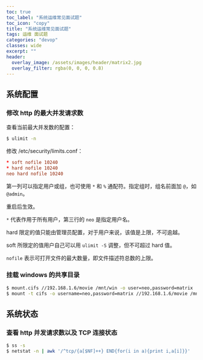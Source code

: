 ```yaml
---
toc: true
toc_label: "系统运维常见面试题"
toc_icon: "copy"
title: "系统运维常见面试题"
tags: 运维 面试题
categories: "devop"
classes: wide
excerpt: ""
header:
  overlay_image: /assets/images/header/matrix2.jpg
  overlay_filter: rgba(0, 0, 0, 0.8)
---
```



## 系统配置


### 修改 http 的最大并发请求数

查看当前最大并发数的配置：

```bash
$ ulimit -n
```

修改 /etc/security/limits.conf：

```conf
* soft nofile 10240
* hard nofile 10240
neo hard nofile 10240
```

第一列可以指定用户或组，也可使用 `*` 和 `%` 通配符。指定组时，组名前面加 `@`，如 `@admin`。

重启后生效。

`*` 代表作用于所有用户，第三行的 `neo` 是指定用户名。

hard 限定的值只能由管理员配置，对于用户来说，该值是上限，不可逾越。

soft 所限定的值用户自己可以用 `ulimit -S` 调整，但不可超过 hard 值。

`nofile` 表示可打开文件的最大数量，即文件描述符总数的上限。


### 挂载 windows 的共享目录

```bash
$ mount.cifs //192.168.1.6/movie /mnt/win -o user=neo,password=matrix
$ mount -t cifs -o username=neo,password=matrix //192.168.1.6/movie /mnt/win
```






## 系统状态

### 查看 http 并发请求数以及 TCP 连接状态

```bash
$ ss -s
$ netstat -n | awk '/^tcp/{a[$NF]++} END{for(i in a){print i,a[i]}}'
```
